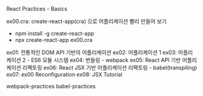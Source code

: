 React Practices - Basics

ex00.cra: create-react-app(cra) 으로 어플리케이션 빨리 만들어 보기

- npm install -g create-react-app
- npx create-react-app ex00.cra

ex01: 전통적인 DOM API 기반의 어플리케이션
ex02: 어플리케이션 1
ex03: 어플리케이션 2 - ES6 모듈 시스템
ex04: 번들링 - webpack
ex05: React API 기반 어플리케이션 리팩토링
ex06: React JSX 기반 어플리케이션 리팩토링 - babel(transpiling)
ex07: ex00 Reconfiguration
ex08: JSX Tutorial

webpack-practices
babel-practices
